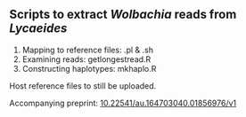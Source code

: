## Scripts to extract _Wolbachia_ reads from _Lycaeides_ 

1. Mapping to reference files: .pl & .sh
2. Examining reads: getlongestread.R
3. Constructing haplotypes: mkhaplo.R

Host reference files to still be uploaded. 

Accompanying preprint: [10.22541/au.164703040.01856976/v1](10.22541/au.164703040.01856976/v1)
